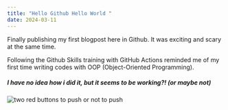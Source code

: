 ```yaml
---
title: "Hello Github Hello World "
date: 2024-03-11
---
```

Finally publishing my first blogpost here in Github. It was exciting and scary at the same time.

Following the Github Skills training with GitHub Actions reminded me of my first time writing codes with OOP (Object-Oriented Programming).
##### I have no idea how i did it, but it seems to be working?! (or maybe not)

![two red buttons to push or not to push](https://imgflip.com/i/8j0qn5)
